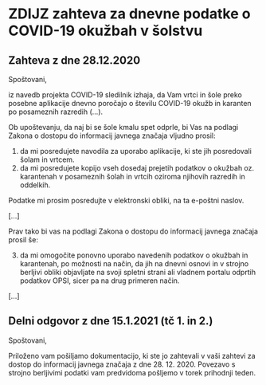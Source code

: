 # ZDIJZ zahteva za dnevne podatke o COVID-19 okužbah v šolstvu

## Zahteva z dne 28.12.2020

Spoštovani,

iz navedb projekta COVID-19 sledilnik izhaja, da Vam vrtci in šole preko
posebne aplikacije dnevno poročajo o številu COVID-19 okužb in karanten po
posameznih razredih (...).

Ob upoštevanju, da naj bi se šole kmalu spet odprle, bi Vas na podlagi
Zakona o dostopu do informacij javnega značaja vljudno prosil:

1.  da mi posredujete navodila za uporabo aplikacije, ki ste jih  posredovali šolam in vrtcem.  
2.  da mi posredujete kopijo vseh dosedaj prejetih podatkov o okužbah oz.  karantenah v posameznih šolah in vrtcih  oziroma njihovih razredih in oddelkih.

Podatke mi prosim posredujte v elektronski obliki, na ta e-poštni naslov.

[...]

Prav tako bi vas na podlagi Zakona o dostopu do informacij javnega značaja prosil še:

 3. da mi omogočite ponovno uporabo navedenih podatkov o okužbah in karantenah, po možnosti na način, da jih na dnevni osnovi in v strojno berljivi obliki objavljate na svoji spletni strani ali vladnem portalu odprtih podatkov OPSI, sicer pa na drug primeren način.

[...]


## Delni odgovor z dne 15.1.2021 (tč 1. in 2.)

Spoštovani,

Priloženo vam pošiljamo dokumentacijo, ki ste jo zahtevali v vaši zahtevi za dostop do informacij javnega značaja z dne 28. 12. 2020. Povezavo s strojno berljivimi podatki vam predvidoma pošljemo v torek prihodnji teden.
